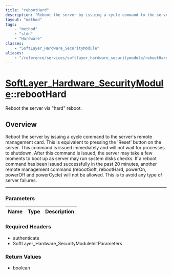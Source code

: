 ```yaml
---
title: "rebootHard"
description: "Reboot the server by issuing a cycle command to the server's remote management card.  This is equivalent to pressing the... "
layout: "method"
tags:
    - "method"
    - "sldn"
    - "Hardware"
classes:
    - "SoftLayer_Hardware_SecurityModule"
aliases:
    - "/reference/services/softlayer_hardware_securitymodule/rebootHard"
---
```

# [SoftLayer_Hardware_SecurityModule](/reference/services/SoftLayer_Hardware_SecurityModule)::rebootHard

Reboot the server via "hard" reboot.


## Overview 
Reboot the server by issuing a cycle command to the server's remote management card.  This is equivalent to pressing the 'Reset' button on the server.  This command is issued immediately and will not wait for processes to shutdown. After this command is issued, the server may take a few moments to boot up as server may run system disks checks. If a reboot command has been issued successfully in the past 20 minutes, another remote management command (rebootSoft, rebootHard, powerOn, powerOff and powerCycle) will not be allowed.  This is to avoid any type of server failures. 

-----

### Parameters 
|Name | Type | Description |
| --- | --- | --- |


### Required Headers
* authenticate
* SoftLayer_Hardware_SecurityModuleInitParameters


### Return Values
* boolean




